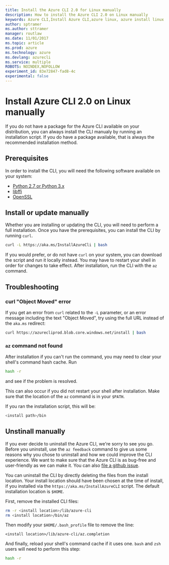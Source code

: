 ```yaml
---
title: Install the Azure CLI 2.0 for Linux manually
description: How to install the Azure CLI 2.0 on Linux manually
keywords: Azure CLI,Install Azure CLI,azure linux, azure install linux
author: sptramer
ms.author: sttramer
manager: routlaw
ms.date: 11/01/2017
ms.topic: article
ms.prod: azure
ms.technology: azure
ms.devlang: azurecli
ms.service: multiple
ROBOTS: NOINDEX,NOFOLLOW
experiment_id: 83e72847-fad8-4c
experimental: false
---
```

# Install Azure CLI 2.0 on Linux manually
If you do not have a package for the Azure CLI available on your distribution, you can always install the CLI manualy by
running an installation script. If you do have a package available, that is always the recommended installation method.

## Prerequisites
In order to install the CLI, you will need the following software available on your system:

* [Python 2.7 or Python 3.x](https://www.python.org/downloads/)
* [libffi](https://sourceware.org/libffi/)
* [OpenSSL](https://www.openssl.org/source/)

## Install or update manually
Whether you are installing or updating the CLI, you will need to perform a full installation. Once you have the prerequisites, you can
install the CLI by running `curl`.

```bash
curl -L https://aka.ms/InstallAzureCli | bash
```
If you would prefer, or do not have `curl` on your system, you can download the script and run it locally instead. You may have to restart
your shell in order for changes to take effect. After installation, run the CLI with the `az` command.

## Troubleshooting
### curl "Object Moved" error
If you get an error from `curl` related to the `-L` parameter, or an error message including the text "Object Moved", try using 
the full URL instead of the `aka.ms` redirect:

```bash
curl https://azurecliprod.blob.core.windows.net/install | bash
```
### `az` command not found
After installation if you can't run the command, you may need to clear your shell's command hash cache. Run

```bash
hash -r
```
and see if the problem is resolved. 

This can also occur if you did not restart your shell after installation. Make sure that the location of the `az` command is in your `$PATH`.

If you ran the installation script, this will be:

```bash
<install path>/bin
```
## Unstinall manually
If you ever decide to uninstall the Azure CLI, we're sorry to see you go. Before you uninstall, use the `az feedback` command to give us
some reasons why you chose to uninstall and how we could improve the CLI experience. We want to make sure that the Azure
CLI is as bug-free and user-friendly as we can make it. You can also [file a github issue](https://github.com/Azure/azure-cli/issues).

You can uninstall the CLI by directly deleting the files from the install location. Your install location should have been chosen at the 
time of install, if you installed via the `https://aka.ms/InstallAzureCLI` script. The default installation location is `$HOME`.

First, remove the installed CLI files:

```bash
rm -r <install location>/lib/azure-cli
rm <install location>/bin/az
```
Then modify your `$HOME/.bash_profile` file to remove the line:

```
<install location>/lib/azure-cli/az.completion
```
And finally, reload your shell's command cache if it uses one. `bash` and `zsh` users will need to perform this step:

```bash
hash -r
```
